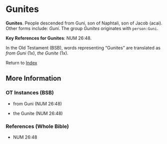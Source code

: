 # Gunites
**Gunites**. 
People descended from Guni, son of Naphtali, son of Jacob (acai). 
Other forms include: 
*Guni*. 
The group _Gunites_ originates with `person:Guni`. 


**Key References for Gunites**: 
NUM 26:48. 


In the Old Testament (BSB), words representing “Gunites” are translated as 
*from Guni* (1x), *the Gunite* (1x). 




Return to [Index](00-Index.md)

## More Information

### OT Instances (BSB)

* from Guni (NUM 26:48)

* the Gunite (NUM 26:48)



### References (Whole Bible)

* NUM 26:48



